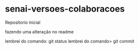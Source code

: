 # senai-versoes-colaboracoes
Repositorio inicial


fazendo uma alteração no readme

lembrei do comando: git status
lembrei do comando> git commit

